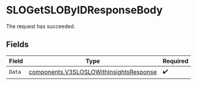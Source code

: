 # SLOGetSLOByIDResponseBody

The request has succeeded.


## Fields

| Field                                                                                              | Type                                                                                               | Required                                                                                           | Description                                                                                        |
| -------------------------------------------------------------------------------------------------- | -------------------------------------------------------------------------------------------------- | -------------------------------------------------------------------------------------------------- | -------------------------------------------------------------------------------------------------- |
| `Data`                                                                                             | [components.V3SLOSLOWithInsightsResponse](../../models/components/v3sloslowithinsightsresponse.md) | :heavy_check_mark:                                                                                 | N/A                                                                                                |